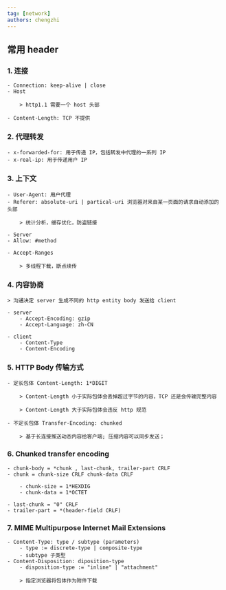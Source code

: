 ```yaml
---
tag: [network]
authors: chengzhi
---
```


## 常用 header

### 1. 连接

    - Connection: keep-alive | close
    - Host
        
        > http1.1 需要一个 host 头部

    - Content-Length: TCP 不提供

### 2. 代理转发

    - x-forwarded-for: 用于传递 IP，包括转发中代理的一系列 IP
    - x-real-ip: 用于传递用户 IP

### 3. 上下文

    - User-Agent: 用户代理
    - Referer: absolute-uri | partical-uri 浏览器对来自某一页面的请求自动添加的头部

        > 统计分析，缓存优化，防盗链接

    - Server
    - Allow: #method

    - Accept-Ranges

        > 多线程下载，断点续传

### 4. 内容协商

    > 沟通决定 server 生成不同的 http entity body 发送给 client

    - server
        - Accept-Encoding: gzip
        - Accept-Language: zh-CN

    - client
        - Content-Type
        - Content-Encoding

### 5. HTTP Body 传输方式

    - 定长包体 Content-Length: 1*DIGIT

        > Content-Length 小于实际包体会丢掉超过字节的内容，TCP 还是会传输完整内容

        > Content-Length 大于实际包体会违反 http 规范

    - 不定长包体 Transfer-Encoding: chunked

        > 基于长连接推送动态内容给客户端; 压缩内容可以同步发送；


### 6. Chunked transfer encoding

    - chunk-body = *chunk , last-chunk, trailer-part CRLF
    - chunk = chunk-size CRLF chunk-data CRLF

        - chunk-size = 1*HEXDIG
        - chunk-data = 1*OCTET

    - last-chunk = "0" CRLF
    - trailer-part = *(header-field CRLF)


### 7. MIME Multipurpose Internet Mail Extensions

    - Content-Type: type / subtype (parameters)
        - type := discrete-type | composite-type
        - subtype 子类型
    - Content-Disposition: diposition-type 
        - disposition-type := "inline" | "attachment"
        
        > 指定浏览器将包体作为附件下载


